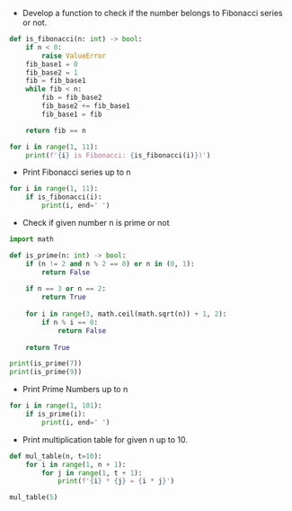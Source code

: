 * Develop a function to check if the number belongs to Fibonacci series or not.
```python
def is_fibonacci(n: int) -> bool:
    if n < 0:
        raise ValueError 
    fib_base1 = 0
    fib_base2 = 1
    fib = fib_base1
    while fib < n:
        fib = fib_base2
        fib_base2 += fib_base1
        fib_base1 = fib 

    return fib == n

for i in range(1, 11):
    print(f'{i} is Fibonacci: {is_fibonacci(i)})') 
```
* Print Fibonacci series up to n
```python
for i in range(1, 11):
    if is_fibonacci(i):
        print(i, end=' ')
```
* Check if given number n is prime or not

```python
import math

def is_prime(n: int) -> bool:
    if (n != 2 and n % 2 == 0) or n in (0, 1):
        return False
    
    if n == 3 or n == 2:
        return True
    
    for i in range(3, math.ceil(math.sqrt(n)) + 1, 2):
        if n % i == 0:
            return False
    
    return True

print(is_prime(7))
print(is_prime(9))
```
* Print Prime Numbers up to n

```python
for i in range(1, 101):
    if is_prime(i):
        print(i, end=' ')
```
* Print multiplication table for given n up to 10.
```python
def mul_table(n, t=10):
    for i in range(1, n + 1):
        for j in range(1, t + 1):
            print(f'{i} * {j} = {i * j}')

mul_table(5)
```